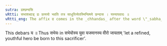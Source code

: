 ```yaml
---
sutra: ढश्छन्दसि
vRtti: सभाशब्दाड् ढः प्रत्ययो भवति तत्र साधुरित्येतस्मिन्विषये छन्दास । यस्यापवादः ॥
vRtti_eng: The affix ढ comes in the _chhandas_ after the word \"_sabha_\", in the sense of \"excellent with regard thereto.'
---
```

This debars य ॥ Thus सभेयः in सभेयोस्य युवा यजमानस्य वीरो जायताम् 'let a refined, youthful hero be born to this sacrificer'.
